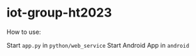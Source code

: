 # iot-group-ht2023

How to use:

Start `app.py` in `python/web_service`
Start Android App in `android`
